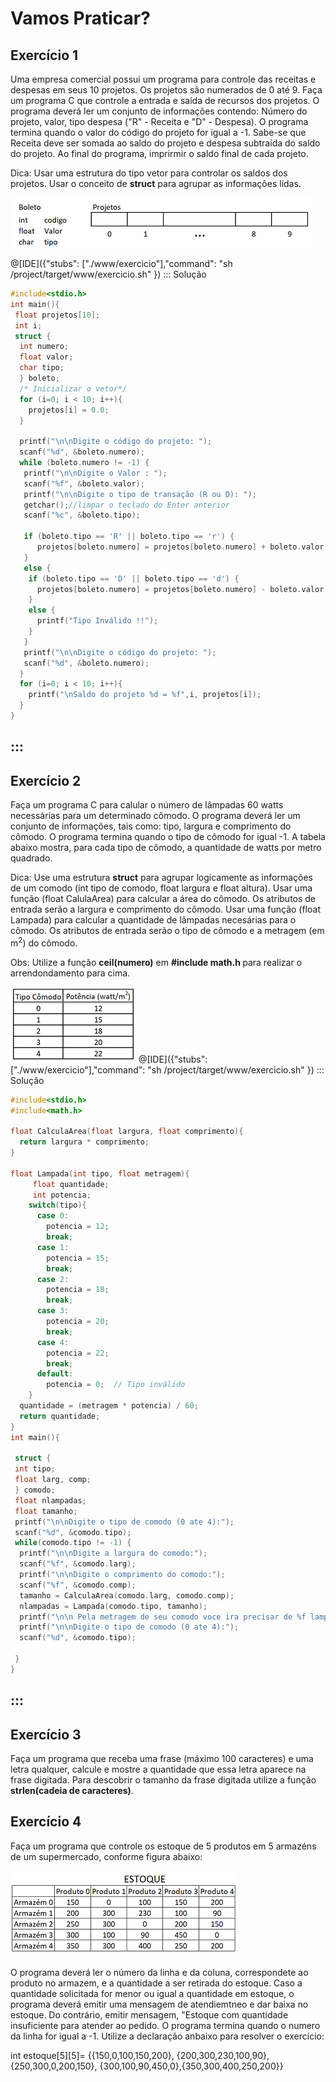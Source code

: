 # Vamos Praticar?

Exercício 1
---
<p>Uma empresa comercial possui um programa para controle das receitas e despesas em seus 10 projetos. Os projetos são numerados de 0 até 9. Faça um programa C que controle a entrada e saída de recursos dos projetos. O programa deverá ler um conjunto de informações contendo: Número do projeto, valor, tipo despesa ("R" - Receita e "D" - Despesa). O programa termina quando o valor do código do projeto for igual a -1. Sabe-se que Receita deve ser somada ao saldo do projeto e despesa subtraída do saldo do projeto. Ao final do programa, imprirmir o saldo final de cada projeto.</p> 
<p>Dica: Usar uma estrutura do tipo vetor para controlar os saldos dos projetos. Usar o conceito de <b>struct</b> para agrupar as informações lidas.</p>

![programa](/markdowns/projetos.png)

@[IDE]({"stubs": ["./www/exercicio"],"command": "sh /project/target/www/exercicio.sh"
})
::: Solução

``` C
#include<stdio.h>
int main(){
 float projetos[10];
 int i;
 struct {
  int numero;
  float valor;
  char tipo;
  } boleto;
  /* Inicializar o vetor*/
  for (i=0; i < 10; i++){
    projetos[i] = 0.0;
  }

  printf("\n\nDigite o código do projeto: ");
  scanf("%d", &boleto.numero);
  while (boleto.numero != -1) {
   printf("\n\nDigite o Valor : ");
   scanf("%f", &boleto.valor);
   printf("\n\nDigite o tipo de transação (R ou D): ");
   getchar();//limpar o teclado do Enter anterior
   scanf("%c", &boleto.tipo);

   if (boleto.tipo == 'R' || boleto.tipo == 'r') {
      projetos[boleto.numero] = projetos[boleto.numero] + boleto.valor;
   }
   else {
    if (boleto.tipo == 'D' || boleto.tipo == 'd') {
      projetos[boleto.numero] = projetos[boleto.numero] - boleto.valor;
    }
    else {
      printf("Tipo Inválido !!");
    }
   }
   printf("\n\nDigite o código do projeto: ");
   scanf("%d", &boleto.numero);
  }
  for (i=0; i < 10; i++){
    printf("\nSaldo do projeto %d = %f",i, projetos[i]);
  }
}
```
:::
----

Exercício 2
---
Faça um programa C para calular o número de lâmpadas 60 watts necessárias para um determinado cômodo. O programa deverá ler um conjunto de informações, tais como: tipo, largura e comprimento do cômodo. O programa termina quando o tipo de cômodo for igual -1. A tabela abaixo mostra, para cada tipo de cômodo, a quantidade de watts por metro quadrado.
<p>Dica: Use uma estrutura <b>struct</b> para agrupar logicamente as informações de um comodo (int tipo de comodo, float largura e float altura). Usar uma função (float CalulaArea) para calcular a área do cômodo. Os atributos de entrada serão a largura e comprimento do cômodo. Usar uma função (float Lampada) para calcular a quantidade de lâmpadas necesárias para o cômodo. Os atributos de entrada serão o tipo de cômodo e a metragem (em m<sup>2</sup>) do cômodo.</p>
<p>Obs: Utilize a função <b>ceil(numero)</b> em <b>#include math.h </b> para realizar o arrendondamento para cima.</p>

![programa](/markdowns/potencia.png)
@[IDE]({"stubs": ["./www/exercicio"],"command": "sh /project/target/www/exercicio.sh"
})
::: Solução

``` C
#include<stdio.h>
#include<math.h>

float CalculaArea(float largura, float comprimento){
  return largura * comprimento;
}

float Lampada(int tipo, float metragem){
     float quantidade;
     int potencia;
    switch(tipo){
      case 0:
        potencia = 12;
        break;
      case 1:
        potencia = 15;
        break;
      case 2:
        potencia = 18;
        break;
      case 3:
        potencia = 20;
        break;
      case 4:
        potencia = 22;
        break;
      default:
        potencia = 0;  // Tipo inválido
    }
  quantidade = (metragem * potencia) / 60;
  return quantidade;
}
int main(){

 struct {
 int tipo;
 float larg, comp;
 } comodo;
 float nlampadas;
 float tamanho;
 printf("\n\nDigite o tipo de comodo (0 ate 4):");
 scanf("%d", &comodo.tipo);
 while(comodo.tipo != -1) {
  printf("\n\nDigite a largura do comodo:");
  scanf("%f", &comodo.larg);
  printf("\n\nDigite o comprimento do comodo:");
  scanf("%f", &comodo.comp);
  tamanho = CalculaArea(comodo.larg, comodo.comp);
  nlampadas = Lampada(comodo.tipo, tamanho);
  printf("\n\n Pela metragem de seu comodo voce ira precisar de %f lampadas",ceil(nlampadas));
  printf("\n\nDigite o tipo de comodo (0 ate 4):");
  scanf("%d", &comodo.tipo);

 }
}
```
:::
----

Exercício 3
---
Faça um programa que receba uma frase (máximo 100 caracteres) e uma letra qualquer, calcule e mostre a quantidade que essa letra aparece na frase digitada. Para descobrir o tamanho da frase digitada utilize a função <b>strlen(cadeia de caracteres)</b>.


Exercício 4
---
Faça um programa que controle os estoque de 5 produtos em 5 armazéns de um supermercado, conforme figura abaixo: 

![programa](/markdowns/estoque.png)

O programa deverá ler o número da linha e da coluna, correspondete ao produto no armazem, e a quantidade a ser retirada do estoque. Caso a quantidade solicitada for menor ou igual a quantidade em estoque, o programa deverá emitir uma mensagem de atendiemtneo e dar baixa no estoque. Do contrário, emitir mensagem, "Estoque com quantidade insuficiente para atender ao pedido. O programa termina quando o numero da linha for igual a -1.
Utilize a declaração anbaixo para resolver o exercício:
<p>int estoque[5][5]= {{150,0,100,150,200}, {200,300,230,100,90}, {250,300,0,200,150}, {300,100,90,450,0},{350,300,400,250,200}}</p>

